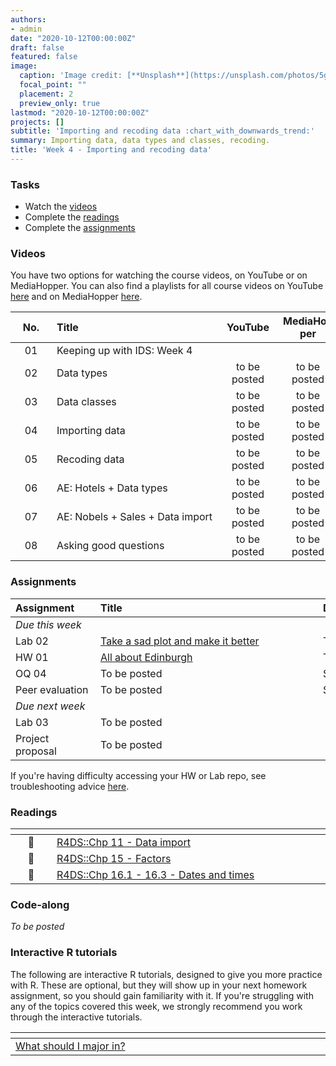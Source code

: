 ```yaml
---
authors:
- admin
date: "2020-10-12T00:00:00Z"
draft: false
featured: false
image:
  caption: 'Image credit: [**Unsplash**](https://unsplash.com/photos/5gGcn2PRrtc)'
  focal_point: ""
  placement: 2
  preview_only: true
lastmod: "2020-10-12T00:00:00Z"
projects: []
subtitle: 'Importing and recoding data :chart_with_downwards_trend:'
summary: Importing data, data types and classes, recoding.
title: 'Week 4 - Importing and recoding data'
---
```


### Tasks

- Watch the [videos](/post/04-week/#videos)
- Complete the [readings](/post/04-week/#readings)
- Complete the [assignments](/post/04-week/#assignments)

### Videos

You have two options for watching the course videos, on YouTube or on MediaHopper. You can also find a playlists for all course videos on YouTube [here](https://www.youtube.com/playlist?list=PLNUVZZ6hfXX1tyUykCWShOKZdIB0TIhtM) and on MediaHopper [here](https://media.ed.ac.uk/playlist/dedicated/183821961/1_r35z2f16/).

| <div style="width:50px;text-align:center">No.</div> | <div style="width:250px;text-align:left">Title</div> | <div style="width:80px;text-align:center">YouTube</div> | <div style="width:80px;text-align:center">MediaHopper</div> |  <div style="width:80px;text-align:center">Slides</div> | <div style="width:80px;text-align:center">Length</div> |
|:---:|:---------------------|:-------:|:-----------:|:--------:|:------:|
| 01 | Keeping up with IDS: Week 4 |[<span style='color: red;'><i class='fab fa-youtube fa-lg'></i></span>](https://youtu.be/7Xzo1LcsrPs) |  | [<span style='color: #0A1E3F;'><i class='fas fa-file-video fa-lg'></i></span>](https://media.ed.ac.uk/media/IDS+-+Week+04+-+01+-+Keeping+up+with+IDS/1_n3sknpc8) |  | [<span style='color: #4b5357;'><i class='fas fa-desktop fa-lg'></i></span>](https://github.com/ids-s1-20/slides/blob/main/week-04/w4-d01-kuwids/w4-d01-kuwids.pdf) |  | 19:58 |  | 
| 02 | Data types |to be posted | to be posted | [<span style='color: #4b5357;'><i class='fas fa-desktop fa-lg'></i></span>](https://github.com/ids-s1-20/slides/blob/main/week-04/w4-d02-data-types/w4-d02-data-types.html) |  |  | 
| 03 | Data classes |to be posted | to be posted | [<span style='color: #4b5357;'><i class='fas fa-desktop fa-lg'></i></span>](https://github.com/ids-s1-20/slides/blob/main/week-04/w4-d04-data-import/w4-d04-data-import.html) |  |  | 
| 04 | Importing data |to be posted | to be posted | [<span style='color: #4b5357;'><i class='fas fa-desktop fa-lg'></i></span>](https://github.com/ids-s1-20/slides/blob/main/week-04/w4-d03-data-classes/w4-d03-data-classes.html) |  |  | 
| 05 | Recoding data |to be posted | to be posted | [<span style='color: #4b5357;'><i class='fas fa-desktop fa-lg'></i></span>](https://github.com/ids-s1-20/slides/blob/main/week-04/w4-d05-data-recode/w4-d05-data-recode.html) |  |  | 
| 06 | AE: Hotels + Data types |to be posted | to be posted |  |  | 
| 07 | AE: Nobels + Sales + Data import |to be posted | to be posted |  |  | 
| 08 | Asking good questions |to be posted | to be posted |  |  | 

### Assignments

| <div style="width:120px;text-align:left">Assignment</div> | <div style="width:340px;text-align:left">Title</div> | <div style="width:200px;text-align:left">Due</div> |
|:---|:---|:---|
| *Due this week* | | |
| Lab 02 | [Take a sad plot and make it better](https://ids-s1-20.github.io/labs/lab-02/lab-02-sad-plot.html) | Tue, 13 Oct, 16:00 UK |
| HW 01 | [All about Edinburgh](https://ids-s1-20.github.io/homework/hw-01/hw-01-edinburgh.html) | Thur, 15 Oct, 16:00 UK |
| OQ 04  | To be posted | Sun, 18 Oct, 23:59 UK |
| Peer evaluation | To be posted | Sat, 17 Oct, 23:59 UK |
| *Due next week* | | |
| Lab 03 | To be posted | |
| Project proposal | To be posted | |

If you're having difficulty accessing your HW or Lab repo, see troubleshooting advice [here](/troubleshoot/github-org.html).

### Readings

| <div style="width:50px"></div>  | <div style="width:420px"></div>  |  <div style="width:200px"></div> |
|:---:|:---|:---:|
| :open_book: | [R4DS::Chp 11 - Data import](https://r4ds.had.co.nz/data-import.html) | **Required** |
| :open_book: | [R4DS::Chp 15 - Factors](https://r4ds.had.co.nz/factors.html) | **Required** |
| :open_book: | [R4DS::Chp 16.1 - 16.3 - Dates and times](https://r4ds.had.co.nz/dates-and-times.html) | **Required** |

### Code-along

*To be posted*

### Interactive R tutorials

The following are interactive R tutorials, designed to give you more practice with R. These are optional, but they will show up in your next homework assignment, so you should gain familiarity with it. If you're struggling with any of the topics covered this week, we strongly recommend you work through the interactive tutorials.

|  <div style="width:480px"></div>  |  <div style="width:200px"></div>  |
|:---|:---|
| [What should I major in?](https://minecr.shinyapps.io/dsbox-03-collegegrads/) | Related to HW 02 |
